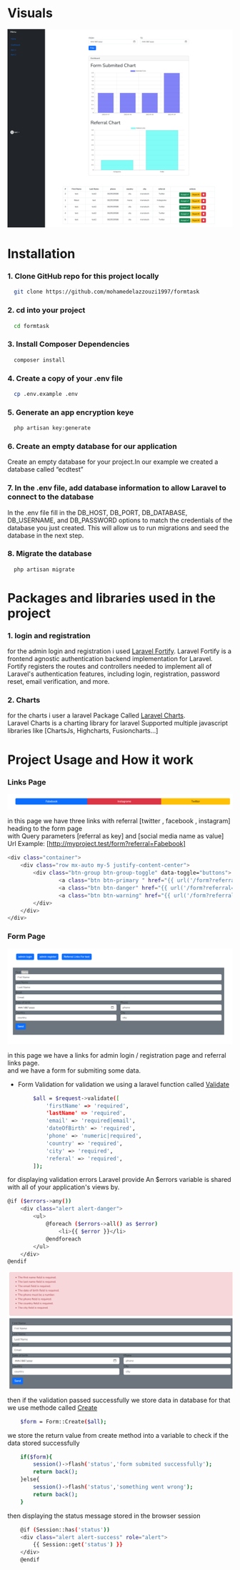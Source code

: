 
# Visuals
![alt text](https://github.com/mohamedelazzouzi1997/formtask/blob/main/public/images/dashboard.png?raw=true)
# Installation

### 1. Clone GitHub repo for this project locally

```bash
  git clone https://github.com/mohamedelazzouzi1997/formtask
```

### 2. cd into your project

```bash
  cd formtask
```
### 3. Install Composer Dependencies

```bash
  composer install
```
### 4. Create a copy of your .env file

```bash
  cp .env.example .env
```
### 5. Generate an app encryption keye

```bash
  php artisan key:generate
```

### 6. Create an empty database for our application
  Create an empty database for your project.In our example we created a database called “ecdtest”

### 7. In the .env file, add database information to allow Laravel to connect to the database
  In the .env file fill in the DB_HOST, DB_PORT, DB_DATABASE, DB_USERNAME, and DB_PASSWORD options to match the credentials of the database you just created. This will allow us to run migrations and seed the database in the next step.
### 8. Migrate the database

```bash
  php artisan migrate
```
# Packages and libraries used in the project
### 1. login and registration
for the admin login and registration i used [Laravel Fortify](https://laravel.com/docs/9.x/fortify).
Laravel Fortify is a frontend agnostic authentication backend implementation for Laravel. Fortify registers the routes and controllers needed to implement all of Laravel's authentication features, including login, registration, password reset, email verification, and more. 
### 2. Charts
for the charts i user a laravel Package Called [Laravel Charts](https://charts.erik.cat/).  
Laravel Charts is a charting library for laravel  Supported  multiple javascript libraries like [ChartsJs, Highcharts, Fusioncharts...]

# Project Usage and How it work

### Links Page
  
![alt text](https://github.com/mohamedelazzouzi1997/formtask/blob/main/public/images/page1.png?raw=true)

in this page we have three links with referral [twitter , facebook , instagram] heading to the form page  
with Query parameters [referral as key] and [social media name as value]  
Url Example: [http://myproject.test/form?referral=Fabebook]
```bash
<div class="container">
    <div class="row mx-auto my-5 justify-content-center">
        <div class="btn-group btn-group-toggle" data-toggle="buttons">
                <a class="btn btn-primary " href="{{ url('/form?referral=Fabebook') }}">Fabebook</a>
                <a class="btn btn-danger" href="{{ url('/form?referral=Instagrame') }}">Instagrame</a>
                <a class="btn btn-warning" href="{{ url('/form?referral=Twitter') }}">Twitter</a>
        </div>
    </div>
</div>
```
### Form Page
![alt text](https://github.com/mohamedelazzouzi1997/formtask/blob/main/public/images/formpage.png?raw=true)

in this page we have a links for admin login / registration page and referral links page.  
and we have a form for submiting some data.

- Form Validation
for validation we using a laravel function called [Validate](https://laravel.com/docs/9.x/fortify)  
```bash
        $all = $request->validate([
            'firstName' => 'required',
            'lastName' => 'required',
            'email' => 'required|email',
            'dateOfBirth' => 'required',
            'phone' => 'numeric|required',
            'country' => 'required',
            'city' => 'required',
            'referal' => 'required',
        ]);
```
for displaying validation errors Laravel provide An $errors variable is shared with all of your application's views by.
```bash
@if ($errors->any())
    <div class="alert alert-danger">
        <ul>
            @foreach ($errors->all() as $error)
                <li>{{ $error }}</li>
            @endforeach
        </ul>
    </div>
@endif
```
![alt text](https://github.com/mohamedelazzouzi1997/formtask/blob/main/public/images/formvalidation.png?raw=true)

then if the validation passed successfully we store data in database for  that we use methode called [Create](https://laravel.com/docs/9.x/eloquent-relationships#the-create-method)
```bash
    $form = Form::Create($all);
```
we store the return value from create method into a variable to check if the data stored successfully

```bash
    if($form){
        session()->flash('status','form submited successfully');
        return back();
    }else{
        session()->flash('status','something went wrong');
        return back();
    }
```
then displaying the status message stored in the browser session
```bash
    @if (Session::has('status'))
    <div class="alert alert-success" role="alert">
        {{ Session::get('status') }}
    </div>
    @endif
```

